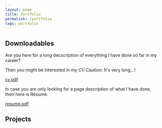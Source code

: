 ```yaml
---
layout: page
title: Portfolio
permalink: /portfolio
tags: portfolio
---
```


## Downloadables
Are you here for a long decscription of everything I have done so far in my career? 

Then you might be interested in my <i>CV</i> Caution: It's very long...! 

<a class="btn btn-outline-primary" href="{{prepend: site.baseurl }}/cv.pdf">cv.pdf</a>

In case you are only looking for a page description of what I have done, then here is Résumé.

<a class="btn btn-outline-primary" href="{{prepend: site.baseurl }}/resume.pdf">resume.pdf</a>

## Projects
